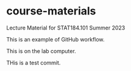 # course-materials
Lecture Material for STAT184.101 Summer 2023
   
This is an example of GitHub workflow. 

This is on the lab computer. 

THis is a test commit. 